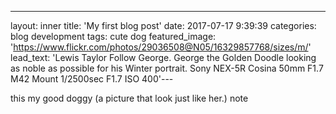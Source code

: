 ---
layout: inner
title: 'My first blog post'
date: 2017-07-17 9:39:39
categories: blog development
tags: cute dog
featured_image: 'https://www.flickr.com/photos/29036508@N05/16329857768/sizes/m/'
lead_text: 'Lewis Taylor Follow George. George the Golden Doodle looking as noble as possible for his Winter portrait. Sony NEX-5R
Cosina 50mm F1.7 M42 Mount 1/2500sec F1.7 ISO 400'---

this my good doggy (a picture that look just like her.) note
